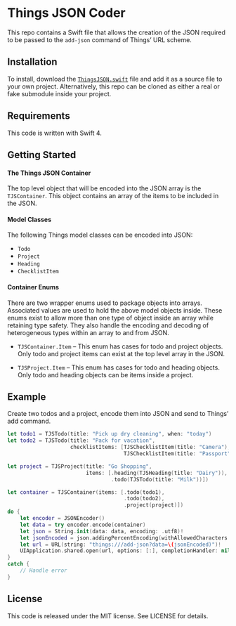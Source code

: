 # Things JSON Coder

This repo contains a Swift file that allows the creation of the JSON required to be passed to the `add-json` command of Things’ URL scheme.

## Installation

To install, download the [`ThingsJSON.swift`](https://github.com/culturedcode/ThingsJSONCoder/blob/master/ThingsJSON.swift) file and add it as a source file to your own project. Alternatively, this repo can be cloned as either a real or fake submodule inside your project.

## Requirements

This code is written with Swift 4.

## Getting Started

#### The Things JSON Container

The top level object that will be encoded into the JSON array is the `TJSContainer`. This object contains an array of the items to be included in the JSON.

#### Model Classes

The following Things model classes can be encoded into JSON:

* `Todo`
* `Project`
* `Heading`
* `ChecklistItem`

#### Container Enums

There are two wrapper enums used to package objects into arrays. Associated values are used to hold the above model objects inside. These enums exist to allow more than one type of object inside an array while retaining type safety. They also handle the encoding and decoding of heterogeneous types within an array to and from JSON.

* `TJSContainer.Item` – This enum has cases for todo and project objects. Only todo and project items can exist at the top level array in the JSON.

* `TJSProject.Item` – This enum has cases for todo and heading objects. Only todo and heading objects can be items inside a project.

## Example

Create two todos and a project, encode them into JSON and send to Things’ add command.

```Swift
let todo1 = TJSTodo(title: "Pick up dry cleaning", when: "today")
let todo2 = TJSTodo(title: "Pack for vacation",
                    checklistItems: [TJSChecklistItem(title: "Camera"),
                                     TJSChecklistItem(title: "Passport")])

let project = TJSProject(title: "Go Shopping",
                         items: [.heading(TJSHeading(title: "Dairy")),
                                 .todo(TJSTodo(title: "Milk"))])

let container = TJSContainer(items: [.todo(todo1),
                                     .todo(todo2),
                                     .project(project)])
do {
    let encoder = JSONEncoder()
    let data = try encoder.encode(container)
    let json = String.init(data: data, encoding: .utf8)!
    let jsonEncoded = json.addingPercentEncoding(withAllowedCharacters: .urlQueryAllowed)!
    let url = URL(string: "things:///add-json?data=\(jsonEncoded)")!
    UIApplication.shared.open(url, options: [:], completionHandler: nil)
}
catch {
    // Handle error
}
```

## License

This code is released under the MIT license. See LICENSE for details.
